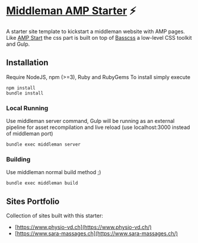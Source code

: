 # [Middleman AMP Starter](https://amp-demo.needbrainz.com/) ⚡

A starter site template to kickstart a middleman website with AMP pages.
Like [AMP Start](https://ampstart.com) the css part is built on top of [Basscss](http://basscss.com/) a low-level CSS toolkit and Gulp.

## Installation
Require NodeJS, npm (>=3), Ruby and RubyGems
To install simply execute
```
npm install
bundle install
```

### Local Running
Use middleman server command, Gulp will be running as an external pipeline for asset recompilation and live reload (use localhost:3000 instead of middleman port)
```
bundle exec middleman server
```

### Building
Use middleman normal build method ;)
```
bundle exec middleman build
```

## Sites Portfolio
Collection of sites built with this starter:
- [https://www.physio-vd.ch](https://www.physio-vd.ch/)
- [https://www.sara-massages.ch](https://www.sara-massages.ch/)
